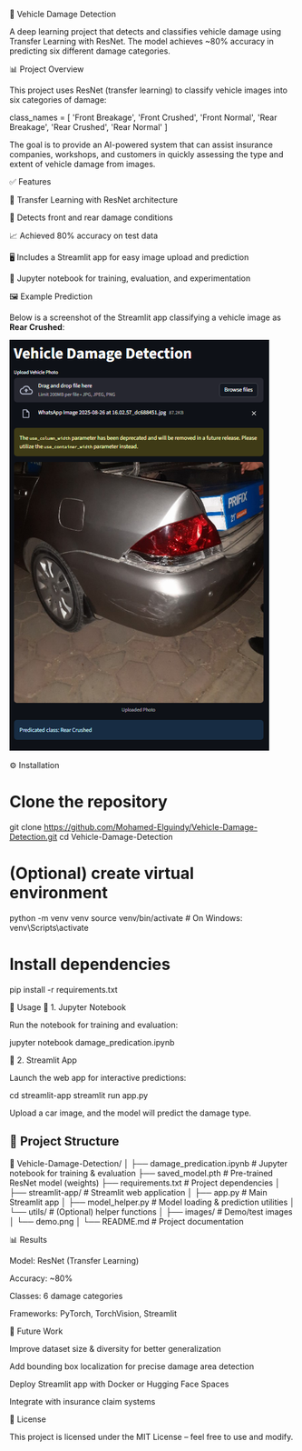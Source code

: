 🚗 Vehicle Damage Detection

A deep learning project that detects and classifies vehicle damage using Transfer Learning with ResNet. The model achieves ~80% accuracy in predicting six different damage categories.

📊 Project Overview

This project uses ResNet (transfer learning) to classify vehicle images into six categories of damage:

class_names = [
    'Front Breakage',
    'Front Crushed',
    'Front Normal',
    'Rear Breakage',
    'Rear Crushed',
    'Rear Normal'
]



The goal is to provide an AI-powered system that can assist insurance companies, workshops, and customers in quickly assessing the type and extent of vehicle damage from images.

✅ Features

🧠 Transfer Learning with ResNet architecture

🔎 Detects front and rear damage conditions

📈 Achieved 80% accuracy on test data

🖥️ Includes a Streamlit app for easy image upload and prediction

📒 Jupyter notebook for training, evaluation, and experimentation

🖼 Example Prediction

Below is a screenshot of the Streamlit app classifying a vehicle image as **Rear Crushed**:

![Demo Screenshot](images/demo.png)



⚙️ Installation
# Clone the repository
git clone https://github.com/Mohamed-Elguindy/Vehicle-Damage-Detection.git
cd Vehicle-Damage-Detection

# (Optional) create virtual environment
python -m venv venv
source venv/bin/activate   # On Windows: venv\Scripts\activate

# Install dependencies
pip install -r requirements.txt


🚀 Usage
🔹 1. Jupyter Notebook

Run the notebook for training and evaluation:

jupyter notebook damage_predication.ipynb

🔹 2. Streamlit App

Launch the web app for interactive predictions:

cd streamlit-app
streamlit run app.py


Upload a car image, and the model will predict the damage type.

## 📂 Project Structure
📂 Vehicle-Damage-Detection/
│
├── damage_predication.ipynb # Jupyter notebook for training & evaluation
├── saved_model.pth # Pre-trained ResNet model (weights)
├── requirements.txt # Project dependencies
│
├── streamlit-app/ # Streamlit web application
│ ├── app.py # Main Streamlit app
│ ├── model_helper.py # Model loading & prediction utilities
│ └── utils/ # (Optional) helper functions
│
├── images/ # Demo/test images
│ └── demo.png
│
└── README.md # Project documentation



📊 Results

Model: ResNet (Transfer Learning)

Accuracy: ~80%

Classes: 6 damage categories

Frameworks: PyTorch, TorchVision, Streamlit

🔮 Future Work

Improve dataset size & diversity for better generalization

Add bounding box localization for precise damage area detection

Deploy Streamlit app with Docker or Hugging Face Spaces

Integrate with insurance claim systems

📜 License

This project is licensed under the MIT License – feel free to use and modify.
